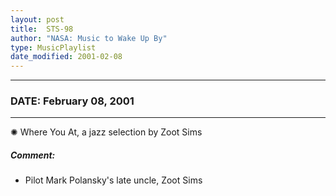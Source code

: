 ```yaml
---
layout: post
title:  STS-98
author: "NASA: Music to Wake Up By"
type: MusicPlaylist
date_modified: 2001-02-08
---
```


----
### DATE: February 08, 2001
----
✺ Where You At, a jazz selection by Zoot Sims

##### Comment:
* Pilot Mark Polansky's late uncle, Zoot Sims
